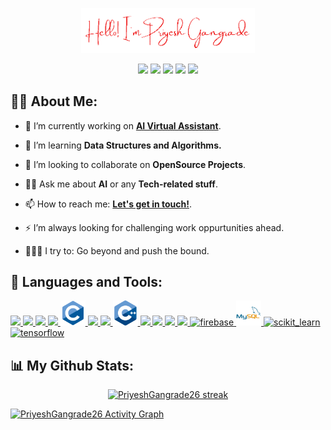 <p align="center"><img width="55%" src="./assets/gh-readme-header1.png" /></p>

<p align="center">
<a href = "https://www.linkedin.com/in/priyeshgangrade/"><img src="https://img.icons8.com/fluent/48/000000/linkedin.png"/></a>
<a href = "https://twitter.com/PriyeshGangrade"><img src="https://img.icons8.com/fluent/48/000000/twitter.png"/></a>
<a href = "https://www.instagram.com/priyesh_gangrade/"><img src="https://img.icons8.com/fluent/48/000000/instagram-new.png"/></a>
<a href = "https://www.youtube.com/channel/UCMZ0U9C13wjwZ8y-p56Gpng"><img src="https://img.icons8.com/color/48/000000/youtube-play.png"/></a>
<a href = "https://www.facebook.com/profile.php?id=100006191267045"><img src="https://img.icons8.com/color/48/000000/facebook"/></a>
</p>

## 🙋‍♂️ About Me:

- 🔭 I’m currently working on **[AI Virtual Assistant](https://youtu.be/noISaCYUI4I)**.

- 🌱 I’m learning **Data Structures and Algorithms.**

- 👯 I’m looking to collaborate on **OpenSource Projects**.

- 👨‍💻 Ask me about **AI** or any **Tech-related stuff**.

- 📫 How to reach me: **[Let's get in touch!](mailto:priyeshgangrade786@gmail.com)**.

- ⚡ I’m always looking for challenging work oppurtunities ahead.
- 🧗🏾‍♀️ I try to: Go beyond and push the bound.



## 🚀 Languages and Tools:

<p align="left">
    <a href="https://www.python.org" target="_blank"> <img src="https://img.icons8.com/color/48/000000/python.png"/> </a>
    <a href="https://www.java.com" target="_blank"> <img src="https://img.icons8.com/color/48/000000/java-coffee-cup-logo.png"/> </a>
    <a href="https://developer.mozilla.org/en-US/docs/Web/JavaScript" target="_blank"> <img src="https://img.icons8.com/color/48/000000/javascript.png"/> </a>
    <a href="https://developer.android.com/studio" target="_blank"> <img src="https://img.icons8.com/color/48/000000/android-studio.png"/> </a>
    <a href="https://www.cprogramming.com/" target="_blank"> <img src="https://raw.githubusercontent.com/devicons/devicon/master/icons/c/c-original.svg" alt="c" width="40" height="40"/> </a>
    <a href="https://www.w3.org/html/" target="_blank"> <img src="https://img.icons8.com/color/48/000000/html-5.png"/> </a>
    <a href="https://www.linux.org/" target="_blank"> <img src="https://img.icons8.com/color/48/000000/linux.png"/> </a>
    <a href="https://www.w3schools.com/cpp/" target="_blank"> <img src="https://raw.githubusercontent.com/devicons/devicon/master/icons/cplusplus/cplusplus-original.svg" alt="cplusplus" width="40" height="40"/> </a>
    <a href="https://www.w3schools.com/css/" target="_blank"> <img src="https://img.icons8.com/color/48/000000/css3.png"/> </a> 
    <a href="https://getbootstrap.com" target="_blank"> <img src="https://img.icons8.com/color/48/000000/bootstrap.png"/> </a>
    <a href="https://docs.github.com/en/organizations" target="_blank"> <img src="https://img.icons8.com/color/48/000000/github.png"/> </a>
    <a href="https://git-scm.com/" target="_blank"> <img src="https://img.icons8.com/color/48/000000/git.png"/> </a>
    <a href="https://firebase.google.com/" target="_blank"> <img src="https://www.vectorlogo.zone/logos/firebase/firebase-icon.svg" alt="firebase" width="40" height="40"/> </a>
    <a href="https://www.mysql.com/" target="_blank"> <img src="https://raw.githubusercontent.com/devicons/devicon/master/icons/mysql/mysql-original-wordmark.svg" alt="mysql" width="40" height="40"/> </a>
    <a href="https://scikit-learn.org/" target="_blank"> <img src="https://upload.wikimedia.org/wikipedia/commons/0/05/Scikit_learn_logo_small.svg" alt="scikit_learn" width="40" height="40"/> </a> <a href="https://www.tensorflow.org" target="_blank"> <img src="https://www.vectorlogo.zone/logos/tensorflow/tensorflow-icon.svg" alt="tensorflow" width="40" height="40"/> </a> </p>
    
<!-- 
<p align="left"><a href="https://github.com/PriyeshGangrade26/github-readme-stats"><img align="l" src="https://github-readme-stats.vercel.app/api/top-langs/?username=PriyeshGangrade26&layout=compact&theme=chartreuse-dark"/></a></p>
 -->
## 📊 My Github Stats:
<p align="center">
    <a href="https://github.com/PriyeshGangrade26/github-readme-streak-stats">
        <img title="🔥 Get streak stats for your profile at git.io/streak-stats" alt="PriyeshGangrade26 streak" src="https://github-readme-streak-stats.herokuapp.com/?user=PriyeshGangrade26&theme=black-ice&stroke=0000&background=060A0CD0"/>
    </a>
</p>


<a href="https://github.com/PriyeshGangrade26/github-readme-activity-graph"><img alt="PriyeshGangrade26 Activity Graph" src="https://activity-graph.herokuapp.com/graph?username=PriyeshGangrade26&bg_color=0D1117&color=5BCDEC&line=5BCDEC&point=FFFFFF&hide_border=true" /></a>

